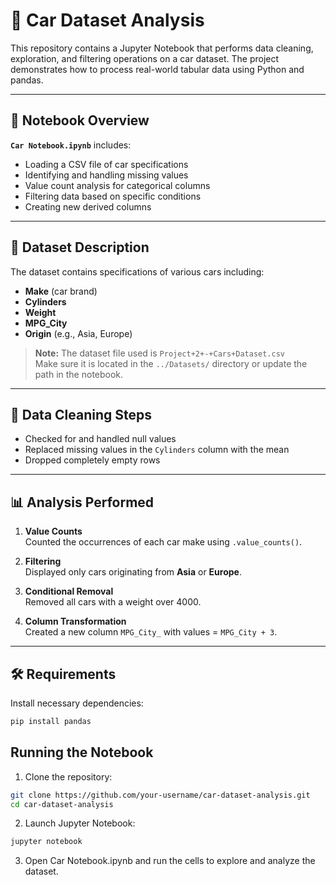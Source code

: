 # 🚗 Car Dataset Analysis

This repository contains a Jupyter Notebook that performs data cleaning, exploration, and filtering operations on a car dataset. The project demonstrates how to process real-world tabular data using Python and pandas.

---

## 📓 Notebook Overview

**`Car Notebook.ipynb`** includes:
- Loading a CSV file of car specifications
- Identifying and handling missing values
- Value count analysis for categorical columns
- Filtering data based on specific conditions
- Creating new derived columns

---

## 🧾 Dataset Description

The dataset contains specifications of various cars including:
- **Make** (car brand)
- **Cylinders**
- **Weight**
- **MPG_City**
- **Origin** (e.g., Asia, Europe)

> **Note:** The dataset file used is `Project+2+-+Cars+Dataset.csv`  
> Make sure it is located in the `../Datasets/` directory or update the path in the notebook.

---

## 🧹 Data Cleaning Steps

- Checked for and handled null values
- Replaced missing values in the `Cylinders` column with the mean
- Dropped completely empty rows

---

## 📊 Analysis Performed

1. **Value Counts**  
   Counted the occurrences of each car make using `.value_counts()`.

2. **Filtering**  
   Displayed only cars originating from **Asia** or **Europe**.

3. **Conditional Removal**  
   Removed all cars with a weight over 4000.

4. **Column Transformation**  
   Created a new column `MPG_City_` with values = `MPG_City + 3`.

---

## 🛠️ Requirements

Install necessary dependencies:

```bash
pip install pandas
```
## Running the Notebook
1. Clone the repository:

```bash
git clone https://github.com/your-username/car-dataset-analysis.git
cd car-dataset-analysis
```
2. Launch Jupyter Notebook:

```bash
jupyter notebook
```
3. Open Car Notebook.ipynb and run the cells to explore and analyze the dataset.

